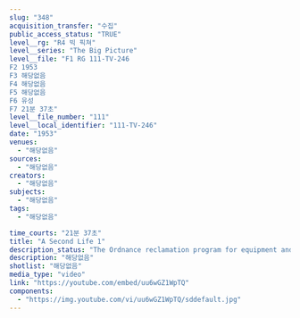 ```yaml
---
slug: "348"
acquisition_transfer: "수집"
public_access_status: "TRUE"
level__rg: "R4 빅 픽쳐"
level__series: "The Big Picture"
level__file: "F1 RG 111-TV-246
F2 1953
F3 해당없음
F4 해당없음
F5 해당없음
F6 유성
F7 21분 37초"
level__file_number: "111"
level__local_identifier: "111-TV-246"
date: "1953"
venues: 
  - "해당없음"
sources: 
  - "해당없음"
creators: 
  - "해당없음"
subjects: 
  - "해당없음"
tags: 
  - "해당없음"

time_courts: "21분 37초"
title: "A Second Life 1"
description_status: "The Ordnance reclamation program for equipment and vehicles."
description: "해당없음"
shotlist: "해당없음"
media_type: "video"
link: "https://youtube.com/embed/uu6wGZ1WpTQ"
components: 
  - "https://img.youtube.com/vi/uu6wGZ1WpTQ/sddefault.jpg"
---
```

